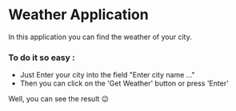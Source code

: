 # Weather Application

In this application you can find the weather of your city.

### To do it so easy :

- Just Enter your city into the field "Enter city name ..."
- Then you can click on the 'Get Weather' button or press 'Enter'

Well, you can see the result 😉